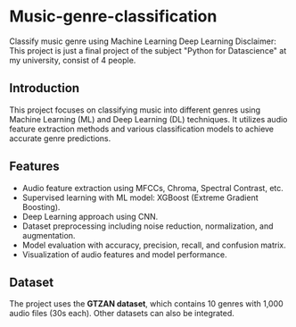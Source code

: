 # Music-genre-classification
Classify music genre using Machine Learning Deep Learning
Disclaimer: This project is just a final project of the subject "Python for Datascience" at my university, consist of 4 people.
## Introduction
This project focuses on classifying music into different genres using Machine Learning (ML) and Deep Learning (DL) techniques. It utilizes audio feature extraction methods and various classification models to achieve accurate genre predictions.
## Features
- Audio feature extraction using MFCCs, Chroma, Spectral Contrast, etc.
- Supervised learning with ML model: XGBoost (Extreme Gradient Boosting).
- Deep Learning approach using CNN.
- Dataset preprocessing including noise reduction, normalization, and augmentation.
- Model evaluation with accuracy, precision, recall, and confusion matrix.
- Visualization of audio features and model performance.

## Dataset
The project uses the **GTZAN dataset**, which contains 10 genres with 1,000 audio files (30s each). Other datasets can also be integrated.
